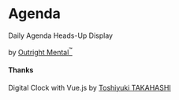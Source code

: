 # Agenda

Daily Agenda Heads-Up Display

by [Outright Mental<sup>&trade;</sup>](https://outrightmental.com/)



#### Thanks

Digital Clock with Vue.js by [Toshiyuki TAKAHASHI
](https://codepen.io/gau/pen/LjQwGp)
